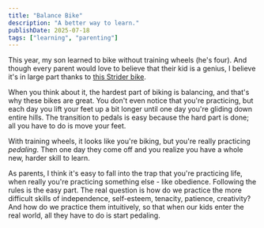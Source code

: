 ```yaml
---
title: "Balance Bike"
description: "A better way to learn."
publishDate: 2025-07-18
tags: ["learning", "parenting"]
---
```


This year, my son learned to bike without training wheels (he's four). And though every parent would love to believe that their kid is a genius, I believe it's in large part thanks to [this Strider bike](https://www.striderbikes.com/balance-bikes).

When you think about it, the hardest part of biking is balancing, and that's why these bikes are great. You don't even notice that you're practicing, but each day you lift your feet up a bit longer until one day you're gliding down entire hills. The transition to pedals is easy because the hard part is done; all you have to do is move your feet.

With training wheels, it looks like you're biking, but you're really practicing _pedaling_. Then one day they come off and you realize you have a whole new, harder skill to learn.

As parents, I think it's easy to fall into the trap that you're practicing life, when really you're practicing something else - like obedience. Following the rules is the easy part. The real question is how do we practice the more difficult skills of independence, self-esteem, tenacity, patience, creativity? And how do we practice them intuitively, so that when our kids enter the real world, all they have to do is start pedaling.
